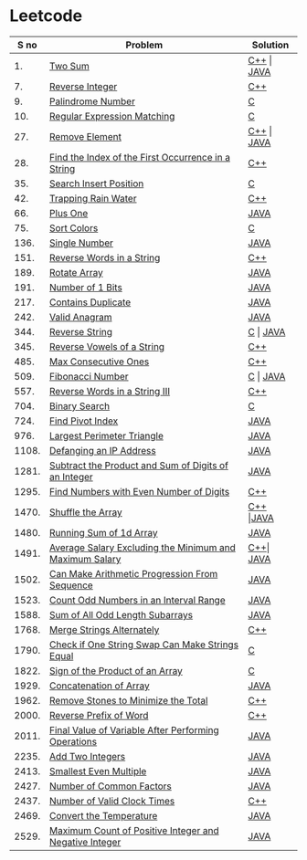 # Leetcode

| S no| Problem| Solution|
| ------| ------| ------|
|1. | [Two Sum](https://leetcode.com/problems/two-sum/)| [C++](https://github.com/Keerthu912/Leetcode/blob/main/Problems/1.%20Two%20Sum) \| [JAVA](https://github.com/Keerthu912/Leetcode/blob/main/Problems/1.%20Two%20Sum%20II)|
| 7.| [Reverse Integer](https://leetcode.com/problems/reverse-integer/)| [C++](https://github.com/Keerthu912/Leetcode/blob/main/Problems/7.%20Reverse%20Integer) |
| 9.| [Palindrome Number](https://leetcode.com/problems/palindrome-number/)| [C](https://github.com/Keerthu912/Leetcode/blob/main/Problems/9.%20Palindrome%20Number)|
|10.| [Regular Expression Matching](https://leetcode.com/problems/regular-expression-matching/)| [C](https://github.com/Keerthu912/Leetcode/blob/main/Problems/10.%20Regular%20Expression%20Matching)|
|27.| [Remove Element](https://leetcode.com/problems/remove-element/)| [C++](https://github.com/Keerthu912/Leetcode/blob/main/Problems/27.%20Remove%20Element) \| [JAVA](https://github.com/Keerthu912/Leetcode/blob/main/Problems/27.%20Remove%20Element%20II)|
|28. | [Find the Index of the First Occurrence in a String](https://leetcode.com/problems/find-the-index-of-the-first-occurrence-in-a-string/)|[C++](https://github.com/Keerthu912/Leetcode/blob/main/Problems/28.%20Find%20the%20Index%20of%20the%20First%20Occurrence%20in%20a%20String)|
|35. | [Search Insert Position](https://leetcode.com/problems/search-insert-position/description/)| [C](https://github.com/Keerthu912/Leetcode/blob/main/Problems/35.%20Search%20Insert%20Position)|
|42.| [Trapping Rain Water](https://leetcode.com/problems/trapping-rain-water/)| [C++](https://github.com/Keerthu912/Leetcode/blob/main/Problems/42.%20Trapping%20Rain%20Water)|
| 66.| [Plus One](https://leetcode.com/problems/plus-one/)| [JAVA](https://github.com/Keerthu912/Leetcode/blob/main/Problems/66.%20Plus%20One)|
|75.| [Sort Colors](https://leetcode.com/problems/sort-colors/description/)|[C](https://github.com/Keerthu912/Leetcode/blob/main/Problems/75.%20Sort%20Colors)|
|136.| [Single Number](https://leetcode.com/problems/single-number/)| [JAVA](https://github.com/Keerthu912/Leetcode/blob/main/Problems/136.%20Single%20Number)|
|151.| [Reverse Words in a String](https://leetcode.com/problems/reverse-words-in-a-string/)|[C++](https://github.com/Keerthu912/Leetcode/blob/main/Problems/151.%20Reverse%20Words%20in%20a%20String)|
|189.| [Rotate Array](https://leetcode.com/problems/rotate-array/description/)|[JAVA](https://github.com/Keerthu912/Leetcode/blob/main/Problems/189.%20Rotate%20Array)|
|191.| [Number of 1 Bits](https://leetcode.com/problems/number-of-1-bits/)|[JAVA](https://github.com/Keerthu912/Leetcode/blob/main/Problems/191.%20Number%20of%201%20Bits)|
|217.| [Contains Duplicate](https://leetcode.com/problems/contains-duplicate/) | [JAVA](https://github.com/Keerthu912/Leetcode/blob/main/Problems/217.%20Contains%20Duplicate)|
|242.|[ Valid Anagram](https://leetcode.com/problems/valid-anagram/)| [JAVA](https://github.com/Keerthu912/Leetcode/blob/main/Problems/242.%20Anagram)|
|344.| [Reverse String](https://leetcode.com/problems/reverse-string/) | [C](https://github.com/Keerthu912/Leetcode/blob/main/Problems/344.%20Reverse%20String) \| [JAVA](https://github.com/Keerthu912/Leetcode/blob/main/Problems/344.%20Reverse%20String%20II) |
|345.| [Reverse Vowels of a String](https://leetcode.com/problems/reverse-vowels-of-a-string/)| [C++](https://github.com/Keerthu912/Leetcode/blob/main/Problems/345.%20Reverse%20Vowels%20of%20a%20String)|
|485.| [Max Consecutive Ones](https://leetcode.com/problems/max-consecutive-ones/)| [C++](https://github.com/Keerthu912/Leetcode/blob/main/Problems/485.%20Max%20Consecutive%20Ones)|
| 509.| [Fibonacci Number](https://leetcode.com/problems/fibonacci-number/)| [C](https://github.com/Keerthu912/Leetcode/blob/main/Problems/509.%20Fibonacci%20Number%20II) \| [JAVA](https://github.com/Keerthu912/Leetcode/blob/main/Problems/509.%20Fibonacci%20Number) 
|557.| [Reverse Words in a String III](https://leetcode.com/problems/reverse-words-in-a-string-iii/)|[C++](https://github.com/Keerthu912/Leetcode/blob/main/Problems/557.%20Reverse%20Words%20in%20a%20String%20III)|
|704.| [Binary Search](https://leetcode.com/problems/binary-search/)|[C](https://github.com/Keerthu912/Leetcode/blob/main/Problems/704.%20Binary%20Search)|
|724.| [Find Pivot Index](https://leetcode.com/problems/find-pivot-index/description/)|[JAVA](https://github.com/Keerthu912/Leetcode/blob/main/Problems/724.%20Find%20Pivot%20Index)|
|976.| [Largest Perimeter Triangle](https://leetcode.com/problems/largest-perimeter-triangle/description/)|[JAVA](https://github.com/Keerthu912/Leetcode/blob/main/Problems/976.%20Largest%20Perimeter%20Triangle)|
|1108.| [Defanging an IP Address](https://leetcode.com/problems/defanging-an-ip-address/)|[JAVA](https://github.com/Keerthu912/Leetcode/blob/main/Problems/1108.%20Defanging%20an%20IP%20Address)|
|1281.| [Subtract the Product and Sum of Digits of an Integer](https://leetcode.com/problems/subtract-the-product-and-sum-of-digits-of-an-integer/)| [JAVA](https://github.com/Keerthu912/Leetcode/blob/main/Problems/1281.%20Subtract%20the%20Product%20and%20Sum%20of%20Digits%20of%20an%20Integer)|
|1295.| [Find Numbers with Even Number of Digits](https://leetcode.com/problems/find-numbers-with-even-number-of-digits/)| [C++](https://github.com/Keerthu912/Leetcode/blob/main/Problems/1295.%20Find%20Numbers%20with%20Even%20Number%20of%20Digits)|
|1470.| [Shuffle the Array](https://leetcode.com/problems/shuffle-the-array/description/)|[C++](https://github.com/Keerthu912/Leetcode/blob/main/Problems/1470.%20Shuffle%20the%20Array) \|[JAVA](https://github.com/Keerthu912/Leetcode/blob/main/Problems/1470.%20Shuffle%20the%20Array%20II)|
|1480.| [Running Sum of 1d Array](https://leetcode.com/problems/running-sum-of-1d-array/description/)| [JAVA](https://github.com/Keerthu912/Leetcode/blob/main/Problems/1480.%20Running%20Sum%20of%201d%20Array)|
|1491.| [Average Salary Excluding the Minimum and Maximum Salary](https://leetcode.com/problems/average-salary-excluding-the-minimum-and-maximum-salary/description/)|[C++](https://github.com/Keerthu912/Leetcode/blob/main/Problems/1491.%20Average%20Salary%20Excluding%20the%20Minimum%20and%20Maximum%20Salary%20II)\| [JAVA](https://github.com/Keerthu912/Leetcode/blob/main/Problems/1491.%20Average%20Salary%20Excluding%20the%20Minimum%20and%20Maximum%20Salary)|
|1502.| [Can Make Arithmetic Progression From Sequence](https://leetcode.com/problems/can-make-arithmetic-progression-from-sequence/description/)|[JAVA](https://github.com/Keerthu912/Leetcode/blob/main/Problems/1502.%20Can%20Make%20Arithmetic%20Progression%20From%20Sequence)|
|1523.| [Count Odd Numbers in an Interval Range](https://leetcode.com/problems/count-odd-numbers-in-an-interval-range/description/)|[JAVA](https://github.com/Keerthu912/Leetcode/blob/main/Problems/1523.%20Count%20Odd%20Numbers%20in%20an%20Interval%20Range)|
|1588.| [Sum of All Odd Length Subarrays](https://leetcode.com/problems/sum-of-all-odd-length-subarrays/)|[JAVA](https://github.com/Keerthu912/Leetcode/blob/main/Problems/1588.%20Sum%20of%20All%20Odd%20Length%20Subarrays)|
|1768.| [Merge Strings Alternately](https://leetcode.com/problems/merge-strings-alternately/description/)|[C++](https://github.com/Keerthu912/Leetcode/blob/main/Problems/1768.%20Merge%20Strings%20Alternately)|
|1790.| [Check if One String Swap Can Make Strings Equal](https://leetcode.com/problems/check-if-one-string-swap-can-make-strings-equal/description/)|[C](https://leetcode.com/problems/check-if-one-string-swap-can-make-strings-equal/description/)|
|1822.| [Sign of the Product of an Array](https://leetcode.com/problems/sign-of-the-product-of-an-array/description/)|[C](https://github.com/Keerthu912/Leetcode/blob/main/Problems/1822.%20Sign%20of%20the%20Product%20of%20an%20Array)|
|1929.| [Concatenation of Array](https://leetcode.com/problems/concatenation-of-array/)| [JAVA](https://github.com/Keerthu912/Leetcode/blob/main/Problems/1929.%20Concatenation%20of%20Array)|
|1962.| [Remove Stones to Minimize the Total](https://leetcode.com/problems/remove-stones-to-minimize-the-total/)|[C++](https://github.com/Keerthu912/Leetcode/blob/main/Problems/1962.%20Remove%20Stones%20to%20Minimize%20the%20Total)|
|2000.| [Reverse Prefix of Word](https://leetcode.com/problems/reverse-prefix-of-word/)| [C++](https://github.com/Keerthu912/Leetcode/blob/main/Problems/2000.%20Reverse%20Prefix%20of%20Word)|
|2011.| [Final Value of Variable After Performing Operations](https://leetcode.com/problems/final-value-of-variable-after-performing-operations/)|[JAVA](https://github.com/Keerthu912/Leetcode/blob/main/Problems/2011.%20Final%20Value%20of%20Variable%20After%20Performing%20Operations)|
|2235.| [Add Two Integers](https://leetcode.com/problems/add-two-integers/)| [JAVA](https://github.com/Keerthu912/Leetcode/blob/main/Problems/2235.%20Add%20Two%20Integers)|
|2413.| [Smallest Even Multiple](https://leetcode.com/problems/smallest-even-multiple/)| [JAVA](https://github.com/Keerthu912/Leetcode/blob/main/Problems/2413.%20Smallest%20Even%20Multiple)|
|2427.| [Number of Common Factors](https://leetcode.com/problems/number-of-common-factors/description/)|[JAVA](https://github.com/Keerthu912/Leetcode/blob/main/Problems/2427.%20Number%20of%20Common%20Factors)|
|2437.| [Number of Valid Clock Times](https://leetcode.com/problems/number-of-valid-clock-times/)|[C++](https://github.com/Keerthu912/Leetcode/blob/main/Problems/2437.%20Number%20of%20Valid%20Clock%20Times)|
|2469.| [Convert the Temperature](https://leetcode.com/problems/convert-the-temperature/) | [JAVA](https://github.com/Keerthu912/Leetcode/blob/main/Problems/2469.%20Convert%20the%20temperature)|
|2529.| [Maximum Count of Positive Integer and Negative Integer](https://leetcode.com/problems/maximum-count-of-positive-integer-and-negative-integer/)|[JAVA](https://github.com/Keerthu912/Leetcode/blob/main/Problems/2529.%20Maximum%20Count%20of%20Positive%20Integer%20and%20Negative%20Integer)|
